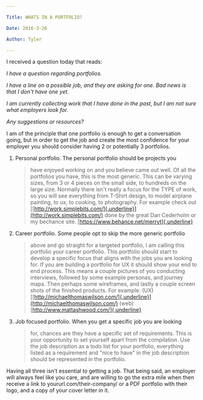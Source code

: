 ```yaml
---

Title: WHATS IN A PORTFOLIO?

Date: 2016-3-26

Author: Tyler

---
```


I received a question today that reads:

*I have a question regarding portfolios.*

*I have a line on a possible job, and they are asking for one. Bad news
is that I don\'t have one yet.*

*I am currently collecting work that I have done in the past, but I am
not sure what employers look for.*

*Any suggestions or resources?*

I am of the principle that one portfolio is enough to get a conversation
going, but in order to get the job and create the most confidence for
your employer you should consider having 2 or potentially 3 portfolios.

1.  Personal portfolio. The personal portfolio should be projects you
    > have enjoyed working on and you believe came out well. Of all the
    > portfolios you have, this is the most generic. This can be varying
    > sizes, from 3 or 4 pieces on the small side, to hundreds on the
    > large size. Normally there isn\'t really a focus for the TYPE of
    > work, so you will see everything from T-Shirt design, to model
    > airplane painting, to ux, to cooking, to photography. For example
    > check out
    > [[http://work.simplebits.com/]{.underline}](http://work.simplebits.com/)
    > done by the great Dan Cederholm or my bechance site.
    > [https://www.behance.net/merryt]{.underline}

2.  Career portfolio. Some people opt to skip the more generic portfolio
    > above and go straight for a targeted portfolio, I am calling this
    > portfolio your career portfolio. This portfolio should start to
    > develop a specific focus that aligns with the jobs you are looking
    > for. If you are building a portfolio for UX it should show your
    > end to end process. This means a couple pictures of you conducting
    > interviews, followed by some example personas, and journey maps.
    > Then perhaps some wireframes, and lastly a couple screen shots of
    > the finished products. For example:
    > (UX)[[http://michaelthomaswilson.com/]{.underline}](http://michaelthomaswilson.com/)
    > (web)[http://www.mattashwood.com/]{.underline}

3.  Job focused portfolio. When you get a specific job you are looking
    > for, chances are they have a specific set of requirements. This is
    > your opportunity to set yourself apart from the compilation. Use
    > the job description as a todo list for your portfolio, everything
    > listed as a requirement and \"nice to have\" in the job
    > description should be represented in the portfolio.

Having all three isn\'t essential to getting a job. That being said, an
employer will always feel like you care, and are willing to go the extra
mile when then receive a link to yoururl.com/their-company/ or a PDF
portfolio with their logo, and a copy of your cover letter in it.
